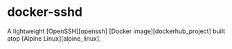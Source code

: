 # docker-sshd
A lightweight [OpenSSH][openssh] [Docker image][dockerhub_project] built atop [Alpine Linux][alpine_linux].
